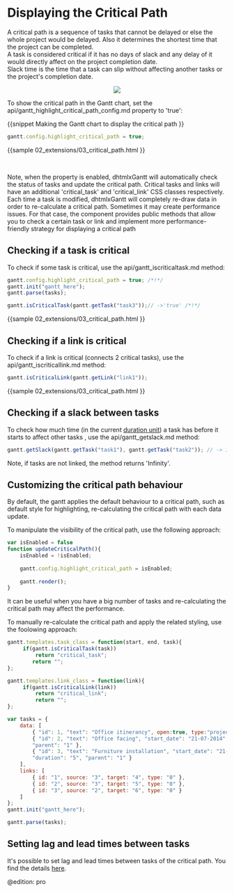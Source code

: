 Displaying the Critical Path
===================================
A critical path is a sequence of tasks that cannot be delayed or else the whole project would be delayed. Also it determines the shortest time that the project can be completed.<br>
A task is considered critical if it has no days of slack and any delay of it would directly affect on the project completion date.<br>
Slack time is the time that a task can slip without affecting another tasks or the project's completion date.



<div style="text-align:center;"><img src="desktop/critical_path.png"/></div>

To show the critical path in the Gantt chart, set the api/gantt_highlight_critical_path_config.md property to 'true':

{{snippet
Making the Gantt chart to display the critical path
}}
~~~js
gantt.config.highlight_critical_path = true;
~~~
{{sample
02_extensions/03_critical_path.html
}}



<br>

Note, when the property is enabled, dhtmlxGantt will automatically check the status of tasks and update the critical path. 
Critical tasks and links will have an additional 'critical_task' and 'critical_link' CSS classes respectively.  
Each time a task is modified, dhtmlxGantt will completely re-draw data in order to re-calculate a critical path. 
Sometimes it may create performance issues. For that case, the component provides public methods that allow you to check
a certain task or link and implement more performance-friendly strategy for displaying a critical path




Checking if a task is critical 
---------------------------------------
To check if some task is critical, use the api/gantt_iscriticaltask.md method:

~~~js
gantt.config.highlight_critical_path = true; /*!*/
gantt.init("gantt_here");
gantt.parse(tasks);

gantt.isCriticalTask(gantt.getTask("task3"));// ->'true' /*!*/
~~~

{{sample
02_extensions/03_critical_path.html
}}

Checking if a link is critical 
---------------------------------------
To check if a link is critical (connects 2 critical tasks), use the api/gantt_iscriticallink.md method:

~~~js
gantt.isCriticalLink(gantt.getLink("link1"));
~~~

{{sample
02_extensions/03_critical_path.html
}}

Checking if a slaсk between tasks
---------------------------------------

To check how much time (in the current [duration unit](api/gantt_duration_unit_config.md)) a task has before it starts to affect other tasks , use the api/gantt_getslack.md method:

~~~js
gantt.getSlack(gantt.getTask("task1"), gantt.getTask("task2")); // -> 1  /*!*/
~~~
Note, if tasks are not linked, the method returns 'Infinity'.

Customizing the critical path behaviour
---------------------------------------------
By default, the gantt applies the default behaviour to a critical path, such as default style for highlighting, re-calculating the critical path with each data update.

To manipulate the visibility of the critical path, use the following approach:
~~~js
var isEnabled = false
function updateCriticalPath(){
	isEnabled = !isEnabled;
	
	gantt.config.highlight_critical_path = isEnabled;
	
	gantt.render();
}
~~~
It can be useful when you have a big number of tasks and re-calculating the critical path may affect the performance.


To manually re-calculate the critical path and apply the related styling, use the foolowing approach:

~~~js
gantt.templates.task_class = function(start, end, task){
	 if(gantt.isCriticalTask(task))
		 return "critical_task";
	 	return "";
};

gantt.templates.link_class = function(link){
	 if(gantt.isCriticalLink(link))
		 return "critical_link";
		 return "";
};

var tasks = {
	data: [
		{ "id": 1, "text": "Office itinerancy", open:true, type:"project" },
		{ "id": 2, "text": "Office facing", "start_date": "21-07-2014", "duration": "20",
        "parent": "1" },
		{ "id": 3, "text": "Furniture installation", "start_date": "21-07-2014", 
        "duration": "5", "parent": "1" }
	],
	links: [
		{ id: "1", source: "3", target: "4", type: "0" },
		{ id: "2", source: "3", target: "5", type: "0" },
		{ id: "3", source: "2", target: "6", type: "0" }
	]
};
gantt.init("gantt_here");

gantt.parse(tasks);
~~~



Setting lag and lead times between tasks
---------------------------------

It's possible to set lag and lead times between tasks of the critical path. You find the details [here](desktop/auto_scheduling.md#settinglagandleadtimesbetweentasks).

@edition: pro